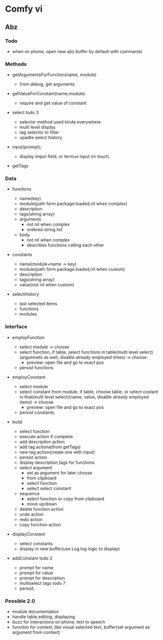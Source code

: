 # Comfy vi

## Abz

### Todo
 - when on phone, open new abz buffer by default with commands

### Methods
 - getArgumentsForFunction(name, module)
     - from debug, get arguments

 - getValueForConstant(name,module)
     - require and get value of constant

 - select todo 3
     - selector method used kinda everywhere
     - multi level display
     - tag selector to filter
     - upadte select history

 - input(prompt);
     - display imput field, or termux input on touch;

 - getTags

### Data
 - functions
     - name(key)
     - module(path form package.loaded,nil when complex)
     - description
     - tags(string array)
     - arguments
        - not nil when complex
        - ordered string list
     - body
        - not nil when complex
        - describes functions calling each other

 - constants
     - name(module+name -> key)
     - module(path form package.loaded,nil when custom)
     - description
     - tags(string array)
     - value(not nil when custom)

 - selectHistory
     - last selected items
     - functions
     - modules


### Interface

 - employFunction
     - select module -> choose
     - select function, if table, select functions in table(multi level select)(argumnets as well, disable already employed itmes) -> choose
         - preview: open file and go to exact pos
     - persist functions

 - employConstant
     - select module
     - select constant from module, if table, choose table, or select costant in that(multi level select)(name, value, disable already employed items) -> choose
         - preview: open file and go to exact pos
     - persist constants

 - build
     - select function
     - execute action if complete
     - add descripiton action
     - add tag actiona(from getTags)
     - new tag action(create one with input)
     - persist action
     - display description,tags for functions
     - select argument 
         - set as argument for later choose
         - from clipboard 
         - select function
         - select select constant
     - sequence
         - select function or copy from clipboard
         - move up/down
     - delete function action
     - undo action
     - redo action
     - copy function action
    
 - displayConstant
     - select constants
     - display in new buffer(use Log.log logic to display)

 - addConstant todo 2
     - prompt for name
     - prompt for value
     - prompt for description
     - multiselect tags todo 7
     - persist;



### Possible 2.0
 - module documentation
 - handle table editing, displaying
 - buzz for interactions on phone, text to speech
 - function for context, like visual selected text, buffer(set argument as argument from context)
